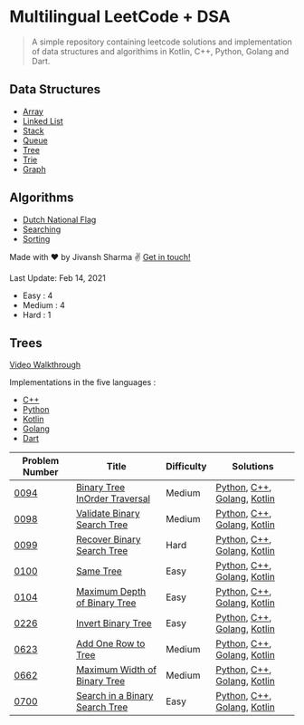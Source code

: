 # Multilingual LeetCode + DSA 
> A simple repository containing leetcode solutions and implementation of data structures and algorithims in Kotlin, C++, Python, Golang and Dart.


## Data Structures
* [Array](data_structures/arrays)
* [Linked List](#linked-list)
* [Stack](#stack)
* [Queue](#queue)
* [Tree](#trees)
* [Trie](#trie)
* [Graph](#graph)

## Algorithms
* [Dutch National Flag](algorithms/dutchNationalFlag)
* [Searching](algorithms/searching)
* [Sorting](algorithms/sorting)


Made with ♥ by Jivansh Sharma :v: [Get in touch!](https://twitter.com/JivanshS)

Last Update: Feb 14, 2021

- Easy : 4
- Medium : 4
- Hard : 1

## Trees
[Video Walkthrough](https://www.youtube.com/watch?v=oSWTXtMglKE&feature=youtu.be&ab_channel=HackerRank)

Implementations in the five languages :
- [C++](data_structures/trees/cpp/binary_search_trees.cpp)
- [Python](data_structures/trees/python/binary_search_trees.py)
- [Kotlin](data_structures/trees/kotlin/binary_search_trees.kt)
- [Golang](data_structures/trees/golang/binary_search_trees.go)
- [Dart](data_structures/trees/dart/binary_search_trees.dart)

| Problem Number | Title | Difficulty | Solutions | 
| ----- | -------- | ---------- | ---- |
 [0094](https://leetcode.com/problems/binary-tree-inorder-traversal/) | [ Binary Tree InOrder Traversal](leetcode/medium/0094InOrder)| Medium| [Python](leetcode/medium/0094InOrder/inorder.py), [C++](leetcode/medium/0094InOrder/inorder.cpp), [Golang](leetcode/medium/0094InOrder/inorder.go), [Kotlin](leetcode/medium/0094InOrder/inorder.kt)|
 [0098](https://leetcode.com/problems/validate-binary-search-tree/) | [Validate Binary Search Tree](leetcode/medium/0098ValidateBST) | Medium | [Python](leetcode/medium/0098ValidateBST/valid.py), [C++](leetcode/medium/0098ValidateBST/valid.cpp), [Golang](leetcode/medium/0098ValidateBST/golang/valid.go), [Kotlin](leetcode/medium/0098ValidateBST/valid.kt) |
 [0099](https://leetcode.com/problems/recover-binary-search-tree/) | [Recover Binary Search Tree](leetcode/hard/0099RecoverBST) | Hard| [Python](leetcode/hard/0099RecoverBST/recover.py), [C++](leetcode/hard/0099RecoverBST/recover.cpp), [Golang](leetcode/hard/0099RecoverBST/golang/recover.go), [Kotlin](leetcode/hard/0099RecoverBST/recover.kt) |
 [0100](https://leetcode.com/problems/same-tree/) | [Same Tree](leetcode/easy/0100SameTree)| Easy| [Python](leetcode/easy/0100SameTree/sametree.py), [C++](leetcode/easy/0100SameTree/sametree.cpp), [Golang](leetcode/easy/0100SameTree/golang/sametree.go), [Kotlin](leetcode/easy/0100SameTree/sametree.kt)|
 [0104](https://leetcode.com/problems/maximum-depth-of-binary-tree/) | [Maximum Depth of Binary Tree](leetcode/easy/0104MaxDepth)| Easy| [Python](leetcode/easy/0104MaxDepth/depth.py), [C++](leetcode/easy/0104MaxDepth/depth.cpp), [Golang](leetcode/easy/0104MaxDepth/golang/depth.go), [Kotlin](leetcode/easy/0104MaxDepth/depth.kt)|
 [0226](https://leetcode.com/problems/invert-binary-tree/) | [ Invert Binary Tree](leetcode/easy/0226InvertBinaryTree)| Easy| [Python](leetcode/easy/0226InvertBinaryTree/invert_tree.py), [C++](leetcode/easy/0226InvertBinaryTree/invert_tree.cpp), [Golang](leetcode/easy/0226InvertBinaryTree/golang/invert_tree.go), [Kotlin](leetcode/easy/0226InvertBinaryTree/invert_tree.kt)|
 [0623](https://leetcode.com/problems/add-one-row-to-tree/) | [Add One Row to Tree](leetcode/medium/0623AddRowToTree)| Medium| [Python](leetcode/medium/0623AddRowToTree/add.py), [C++](leetcode/medium/0623AddRowToTree/add.cpp), [Golang](leetcode/medium/0623AddRowToTree/add.go), [Kotlin](leetcode/medium/0623AddRowToTree/add.kt)|
 [0662](https://leetcode.com/problems/maximum-width-of-binary-tree/) | [ Maximum Width of Binary Tree](leetcode/medium/0662MaxWidth)| Medium| [Python](leetcode/medium/0662MaxWidth/maxwidth.py), [C++](leetcode/medium/0662MaxWidth/maxwidth.cpp), [Golang](leetcode/medium/0662MaxWidth/golang/maxwidth.go), [Kotlin](leetcode/medium/0662MaxWidth/maxwidth.kt)| 
 [0700](https://leetcode.com/problems/search-in-a-binary-search-tree/) | [ Search in a Binary Search Tree](leetcode/easy/0700SearchBST)| Easy| [Python](leetcode/easy/0700SearchBST/search.py), [C++](leetcode/easy/0700SearchBST/search.cpp), [Golang](leetcode/easy/0700SearchBST/golang/search.go), [Kotlin](leetcode/easy/0700SearchBST/search.kt)| 
